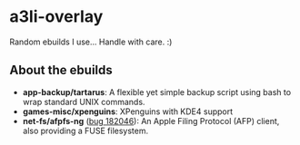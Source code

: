 a3li-overlay
============

Random ebuilds I use... Handle with care. :)

About the ebuilds
-----------------

* **app-backup/tartarus**: A flexible yet simple backup script using bash to wrap standard UNIX commands.
* **games-misc/xpenguins**: XPenguins with KDE4 support
* **net-fs/afpfs-ng** ([bug 182046](https://bugs.gentoo.org/show_bug.cgi?id=182046)): An Apple Filing Protocol (AFP) client, also providing a FUSE filesystem.
